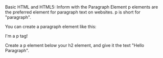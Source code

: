 Basic HTML and HTML5: Inform with the Paragraph Element
p elements are the preferred element for paragraph text on websites. p is short for "paragraph".

You can create a paragraph element like this:

<p>I'm a p tag!</p>


Create a p element below your h2 element, and give it the text "Hello Paragraph".
```

```